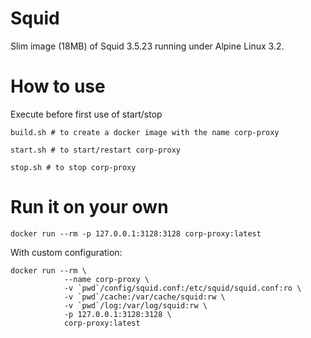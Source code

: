 Squid
=====

Slim image (18MB) of Squid 3.5.23 running under Alpine Linux 3.2.

How to use
=========

Execute before first use of start/stop
```
build.sh # to create a docker image with the name corp-proxy
```

```
start.sh # to start/restart corp-proxy
```

```
stop.sh # to stop corp-proxy
```


Run it on your own
==========

```
docker run --rm -p 127.0.0.1:3128:3128 corp-proxy:latest
```

With custom configuration:

```
docker run --rm \
            --name corp-proxy \
            -v `pwd`/config/squid.conf:/etc/squid/squid.conf:ro \
            -v `pwd`/cache:/var/cache/squid:rw \
            -v `pwd`/log:/var/log/squid:rw \
            -p 127.0.0.1:3128:3128 \
            corp-proxy:latest
```
